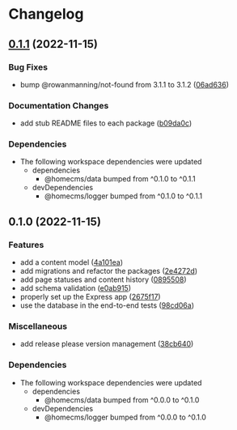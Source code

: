 # Changelog

## [0.1.1](https://github.com/homecms/homecms/compare/server-v0.1.0...server-v0.1.1) (2022-11-15)


### Bug Fixes

* bump @rowanmanning/not-found from 3.1.1 to 3.1.2 ([06ad636](https://github.com/homecms/homecms/commit/06ad636c3621af5fca0ce25d137cf74f99bf6afe))


### Documentation Changes

* add stub README files to each package ([b09da0c](https://github.com/homecms/homecms/commit/b09da0c9ed9b68f47e5362bca5241fa67d7f5c3b))


### Dependencies

* The following workspace dependencies were updated
  * dependencies
    * @homecms/data bumped from ^0.1.0 to ^0.1.1
  * devDependencies
    * @homecms/logger bumped from ^0.1.0 to ^0.1.1

## 0.1.0 (2022-11-15)


### Features

* add a content model ([4a101ea](https://github.com/homecms/homecms/commit/4a101ea7cd95d82ba439335b2170b496f121e88b))
* add migrations and refactor the packages ([2e4272d](https://github.com/homecms/homecms/commit/2e4272de6c4ab33738f87b4db8eefb1f8268e5d2))
* add page statuses and content history ([0895508](https://github.com/homecms/homecms/commit/089550894a3c3ac6ca967c9d868e3ece730bd237))
* add schema validation ([e0ab915](https://github.com/homecms/homecms/commit/e0ab915ffa4fb33afd40f2b0459e84eb9613ddae))
* properly set up the Express app ([2675f17](https://github.com/homecms/homecms/commit/2675f17a351915d863a28a0ed5c325791237f520))
* use the database in the end-to-end tests ([98cd06a](https://github.com/homecms/homecms/commit/98cd06a568c9376cc66ba0769abd33bcc209107c))


### Miscellaneous

* add release please version management ([38cb640](https://github.com/homecms/homecms/commit/38cb640b85eec2b33e9421c30fee0ea35b2c6989))


### Dependencies

* The following workspace dependencies were updated
  * dependencies
    * @homecms/data bumped from ^0.0.0 to ^0.1.0
  * devDependencies
    * @homecms/logger bumped from ^0.0.0 to ^0.1.0

